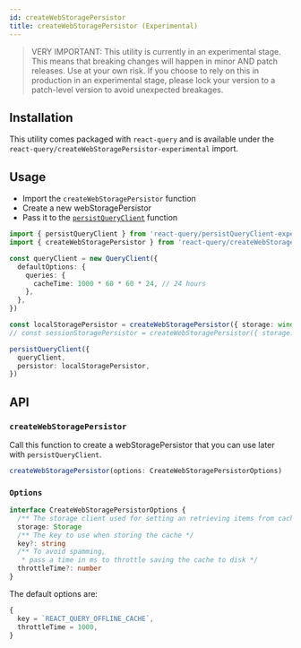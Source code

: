 ```yaml
---
id: createWebStoragePersistor
title: createWebStoragePersistor (Experimental)
---
```


> VERY IMPORTANT: This utility is currently in an experimental stage. This means that breaking changes will happen in minor AND patch releases. Use at your own risk. If you choose to rely on this in production in an experimental stage, please lock your version to a patch-level version to avoid unexpected breakages.

## Installation

This utility comes packaged with `react-query` and is available under the `react-query/createWebStoragePersistor-experimental` import.

## Usage

- Import the `createWebStoragePersistor` function
- Create a new webStoragePersistor
- Pass it to the [`persistQueryClient`](./persist-query-client.md) function

```ts
import { persistQueryClient } from 'react-query/persistQueryClient-experimental'
import { createWebStoragePersistor } from 'react-query/createWebStoragePersistor-experimental'

const queryClient = new QueryClient({
  defaultOptions: {
    queries: {
      cacheTime: 1000 * 60 * 60 * 24, // 24 hours
    },
  },
})

const localStoragePersistor = createWebStoragePersistor({ storage: window.localStorage })
// const sessionStoragePersistor = createWebStoragePersistor({ storage: window.sessionStorage })

persistQueryClient({
  queryClient,
  persistor: localStoragePersistor,
})
```

## API

### `createWebStoragePersistor`

Call this function to create a webStoragePersistor that you can use later with `persistQueryClient`.

```js
createWebStoragePersistor(options: CreateWebStoragePersistorOptions)
```

### `Options`

```ts
interface CreateWebStoragePersistorOptions {
  /** The storage client used for setting an retrieving items from cache (window.localStorage or window.sessionStorage) */
  storage: Storage
  /** The key to use when storing the cache */
  key?: string
  /** To avoid spamming,
   * pass a time in ms to throttle saving the cache to disk */
  throttleTime?: number
}
```

The default options are:

```js
{
  key = `REACT_QUERY_OFFLINE_CACHE`,
  throttleTime = 1000,
}
```
